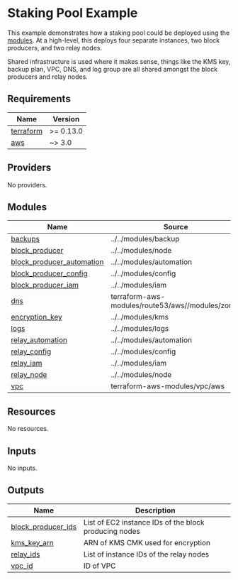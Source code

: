# Staking Pool Example

This example demonstrates how a staking pool could be deployed using the [modules](../../modules). At a high-level, this deploys four separate instances, two block producers, and two relay nodes.

Shared infrastructure is used where it makes sense, things like the KMS key, backup plan, VPC, DNS, and log group are all shared amongst the block producers and relay nodes.

<!-- BEGINNING OF PRE-COMMIT-TERRAFORM DOCS HOOK -->
## Requirements

| Name | Version |
|------|---------|
| <a name="requirement_terraform"></a> [terraform](#requirement\_terraform) | >= 0.13.0 |
| <a name="requirement_aws"></a> [aws](#requirement\_aws) | ~> 3.0 |

## Providers

No providers.

## Modules

| Name | Source | Version |
|------|--------|---------|
| <a name="module_backups"></a> [backups](#module\_backups) | ../../modules/backup | n/a |
| <a name="module_block_producer"></a> [block\_producer](#module\_block\_producer) | ../../modules/node | n/a |
| <a name="module_block_producer_automation"></a> [block\_producer\_automation](#module\_block\_producer\_automation) | ../../modules/automation | n/a |
| <a name="module_block_producer_config"></a> [block\_producer\_config](#module\_block\_producer\_config) | ../../modules/config | n/a |
| <a name="module_block_producer_iam"></a> [block\_producer\_iam](#module\_block\_producer\_iam) | ../../modules/iam | n/a |
| <a name="module_dns"></a> [dns](#module\_dns) | terraform-aws-modules/route53/aws//modules/zones | 2.1.0 |
| <a name="module_encryption_key"></a> [encryption\_key](#module\_encryption\_key) | ../../modules/kms | n/a |
| <a name="module_logs"></a> [logs](#module\_logs) | ../../modules/logs | n/a |
| <a name="module_relay_automation"></a> [relay\_automation](#module\_relay\_automation) | ../../modules/automation | n/a |
| <a name="module_relay_config"></a> [relay\_config](#module\_relay\_config) | ../../modules/config | n/a |
| <a name="module_relay_iam"></a> [relay\_iam](#module\_relay\_iam) | ../../modules/iam | n/a |
| <a name="module_relay_node"></a> [relay\_node](#module\_relay\_node) | ../../modules/node | n/a |
| <a name="module_vpc"></a> [vpc](#module\_vpc) | terraform-aws-modules/vpc/aws | 3.2.0 |

## Resources

No resources.

## Inputs

No inputs.

## Outputs

| Name | Description |
|------|-------------|
| <a name="output_block_producer_ids"></a> [block\_producer\_ids](#output\_block\_producer\_ids) | List of EC2 instance IDs of the block producing nodes |
| <a name="output_kms_key_arn"></a> [kms\_key\_arn](#output\_kms\_key\_arn) | ARN of KMS CMK used for encryption |
| <a name="output_relay_ids"></a> [relay\_ids](#output\_relay\_ids) | List of instance IDs of the relay nodes |
| <a name="output_vpc_id"></a> [vpc\_id](#output\_vpc\_id) | ID of VPC |
<!-- END OF PRE-COMMIT-TERRAFORM DOCS HOOK -->
